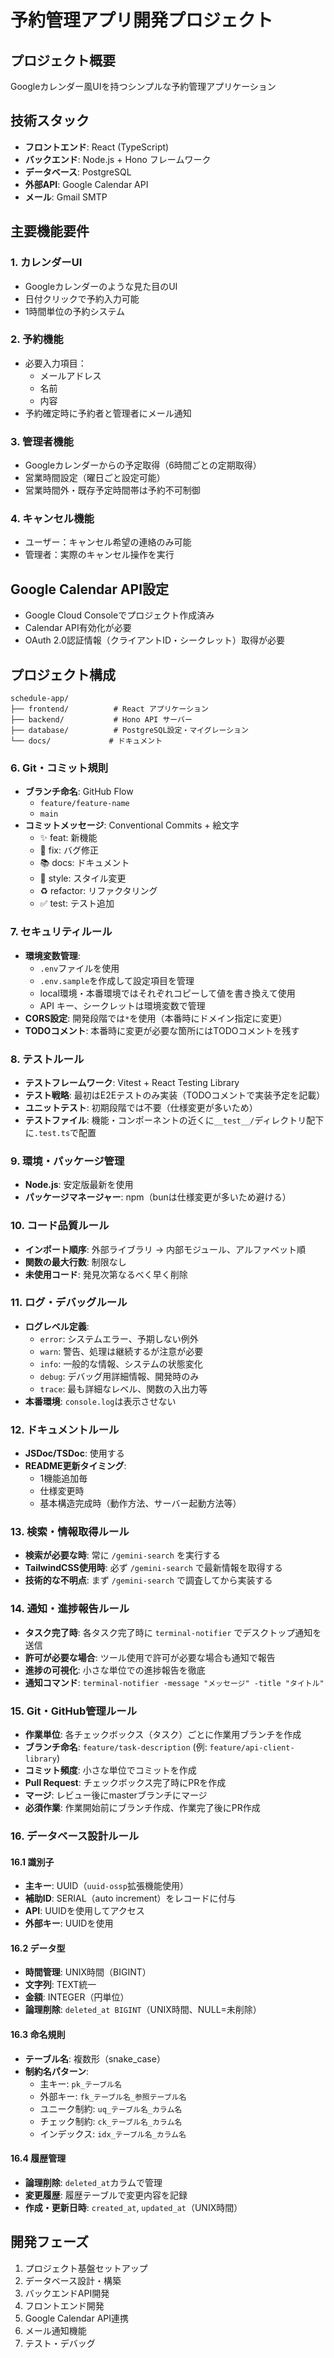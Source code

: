 # 予約管理アプリ開発プロジェクト

## プロジェクト概要
Googleカレンダー風UIを持つシンプルな予約管理アプリケーション

## 技術スタック
- **フロントエンド**: React (TypeScript)
- **バックエンド**: Node.js + Hono フレームワーク
- **データベース**: PostgreSQL
- **外部API**: Google Calendar API
- **メール**: Gmail SMTP

## 主要機能要件

### 1. カレンダーUI
- Googleカレンダーのような見た目のUI
- 日付クリックで予約入力可能
- 1時間単位の予約システム

### 2. 予約機能
- 必要入力項目：
  - メールアドレス
  - 名前
  - 内容
- 予約確定時に予約者と管理者にメール通知

### 3. 管理者機能
- Googleカレンダーからの予定取得（6時間ごとの定期取得）
- 営業時間設定（曜日ごと設定可能）
- 営業時間外・既存予定時間帯は予約不可制御

### 4. キャンセル機能
- ユーザー：キャンセル希望の連絡のみ可能
- 管理者：実際のキャンセル操作を実行

## Google Calendar API設定
- Google Cloud Consoleでプロジェクト作成済み
- Calendar API有効化が必要
- OAuth 2.0認証情報（クライアントID・シークレット）取得が必要

## プロジェクト構成
```
schedule-app/
├── frontend/          # React アプリケーション
├── backend/           # Hono API サーバー
├── database/          # PostgreSQL設定・マイグレーション
└── docs/             # ドキュメント
```

### 6. Git・コミット規則
- **ブランチ命名**: GitHub Flow
  - `feature/feature-name`
  - `main`
- **コミットメッセージ**: Conventional Commits + 絵文字
  - ✨ feat: 新機能
  - 🐛 fix: バグ修正
  - 📚 docs: ドキュメント
  - 💄 style: スタイル変更
  - ♻️ refactor: リファクタリング
  - ✅ test: テスト追加

### 7. セキュリティルール
- **環境変数管理**: 
  - `.env`ファイルを使用
  - `.env.sample`を作成して設定項目を管理
  - local環境・本番環境ではそれぞれコピーして値を書き換えて使用
  - API キー、シークレットは環境変数で管理
- **CORS設定**: 開発段階では`*`を使用（本番時にドメイン指定に変更）
- **TODOコメント**: 本番時に変更が必要な箇所にはTODOコメントを残す

### 8. テストルール
- **テストフレームワーク**: Vitest + React Testing Library
- **テスト戦略**: 最初はE2Eテストのみ実装（TODOコメントで実装予定を記載）
- **ユニットテスト**: 初期段階では不要（仕様変更が多いため）
- **テストファイル**: 機能・コンポーネントの近くに`__test__/`ディレクトリ配下に`.test.ts`で配置

### 9. 環境・パッケージ管理
- **Node.js**: 安定版最新を使用
- **パッケージマネージャー**: npm（bunは仕様変更が多いため避ける）

### 10. コード品質ルール
- **インポート順序**: 外部ライブラリ → 内部モジュール、アルファベット順
- **関数の最大行数**: 制限なし
- **未使用コード**: 発見次第なるべく早く削除

### 11. ログ・デバッグルール
- **ログレベル定義**:
  - `error`: システムエラー、予期しない例外
  - `warn`: 警告、処理は継続するが注意が必要  
  - `info`: 一般的な情報、システムの状態変化
  - `debug`: デバッグ用詳細情報、開発時のみ
  - `trace`: 最も詳細なレベル、関数の入出力等
- **本番環境**: `console.log`は表示させない

### 12. ドキュメントルール
- **JSDoc/TSDoc**: 使用する
- **README更新タイミング**: 
  - 1機能追加毎
  - 仕様変更時
  - 基本構造完成時（動作方法、サーバー起動方法等）

### 13. 検索・情報取得ルール
- **検索が必要な時**: 常に `/gemini-search` を実行する
- **TailwindCSS使用時**: 必ず `/gemini-search` で最新情報を取得する
- **技術的な不明点**: まず `/gemini-search` で調査してから実装する

### 14. 通知・進捗報告ルール
- **タスク完了時**: 各タスク完了時に `terminal-notifier` でデスクトップ通知を送信
- **許可が必要な場合**: ツール使用で許可が必要な場合も通知で報告
- **進捗の可視化**: 小さな単位での進捗報告を徹底
- **通知コマンド**: `terminal-notifier -message "メッセージ" -title "タイトル"`

### 15. Git・GitHub管理ルール
- **作業単位**: 各チェックボックス（タスク）ごとに作業用ブランチを作成
- **ブランチ命名**: `feature/task-description` (例: `feature/api-client-library`)
- **コミット頻度**: 小さな単位でコミットを作成
- **Pull Request**: チェックボックス完了時にPRを作成
- **マージ**: レビュー後にmasterブランチにマージ
- **必須作業**: 作業開始前にブランチ作成、作業完了後にPR作成

### 16. データベース設計ルール

#### 16.1 識別子
- **主キー**: UUID（`uuid-ossp`拡張機能使用）
- **補助ID**: SERIAL（auto increment）をレコードに付与
- **API**: UUIDを使用してアクセス
- **外部キー**: UUIDを使用

#### 16.2 データ型
- **時間管理**: UNIX時間（BIGINT）
- **文字列**: TEXT統一
- **金額**: INTEGER（円単位）
- **論理削除**: `deleted_at BIGINT`（UNIX時間、NULL=未削除）

#### 16.3 命名規則
- **テーブル名**: 複数形（snake_case）
- **制約名パターン**:
  - 主キー: `pk_テーブル名`
  - 外部キー: `fk_テーブル名_参照テーブル名`
  - ユニーク制約: `uq_テーブル名_カラム名`
  - チェック制約: `ck_テーブル名_カラム名`
  - インデックス: `idx_テーブル名_カラム名`

#### 16.4 履歴管理
- **論理削除**: `deleted_at`カラムで管理
- **変更履歴**: 履歴テーブルで変更内容を記録
- **作成・更新日時**: `created_at`, `updated_at`（UNIX時間）

## 開発フェーズ
1. プロジェクト基盤セットアップ
2. データベース設計・構築
3. バックエンドAPI開発
4. フロントエンド開発
5. Google Calendar API連携
6. メール通知機能
7. テスト・デバッグ